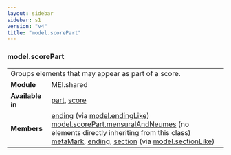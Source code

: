 ```yaml
---
layout: sidebar
sidebar: s1
version: "v4"
title: "model.scorePart"
---
```

<div class="classSpec model">
   <h3 id="model.scorePart">model.scorePart</h3>
   <table class="wovenodd">
      <tr>
         <td colspan="2" class="wovenodd-col2">Groups elements that may appear as part of a score.</td>
      </tr>
      <tr>
         <td class="wovenodd-col1"><strong>Module</strong></td>
         <td class="wovenodd-col2">MEI.shared</td>
      </tr>
      <tr>
         <td class="wovenodd-col1"><strong>Available in</strong></td>
         <td class="wovenodd-col2">
            <div class="parent">
               <div><a class="link_odd_elementSpec" href="{{ site.baseurl }}/{{ page.version }}/elements/part.html">part</a>, <a class="link_odd_elementSpec" href="{{ site.baseurl }}/{{ page.version }}/elements/score.html">score</a></div>
            </div>
         </td>
      </tr>
      <tr>
         <td class="wovenodd-col1"><strong>Members</strong></td>
         <td class="wovenodd-col2">
            <div class="parent">
               <div><a class="link_odd_elementSpec" href="{{ site.baseurl }}/{{ page.version }}/model-classes/ending.html">ending</a><span> (via <a class="link_odd_classSpec" href="{{ site.baseurl }}/{{ page.version }}/model-classes/model.endinglike.html">model.endingLike</a>)</span></div>
               <div><span><a class="link_odd_classSpec" href="{{ site.baseurl }}/{{ page.version }}/model-classes/model.scorepart.mensuralandneumes.html">model.scorePart.mensuralAndNeumes</a> (no elements directly inheriting from this class)</span></div>
               <div><a class="link_odd_elementSpec" href="{{ site.baseurl }}/{{ page.version }}/model-classes/metamark.html">metaMark</a>, <a class="link_odd_elementSpec" href="{{ site.baseurl }}/{{ page.version }}/model-classes/ending.html">ending</a>, <a class="link_odd_elementSpec" href="{{ site.baseurl }}/{{ page.version }}/model-classes/section.html">section</a><span> (via <a class="link_odd_classSpec" href="{{ site.baseurl }}/{{ page.version }}/model-classes/model.sectionlike.html">model.sectionLike</a>)</span></div>
            </div>
         </td>
      </tr>
   </table>
</div>